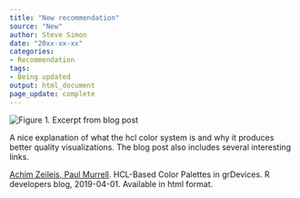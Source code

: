 ```yaml
---
title: "New recommendation"
source: "New"
author: Steve Simon
date: "20xx-xx-xx"
categories:
- Recommendation
tags:
- Being updated
output: html_document
page_update: complete
---
```


![Figure 1. Excerpt from blog post](http://www.pmean.com/new-images/24/hcl-color-palettes-01.png)

<div class="notes">

A nice explanation of what the hcl color system is and why it produces better quality visualizations. The blog post also includes several interesting links.

[Achim Zeileis, Paul Murrell][zei1]. HCL-Based Color Palettes in grDevices. R developers blog, 2019-04-01. Available in html format.

[zei1]: https://blog.r-project.org/2019/04/01/hcl-based-color-palettes-in-grdevices

</div>
